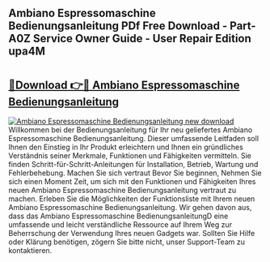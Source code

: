 ## Ambiano Espressomaschine Bedienungsanleitung PDf Free Download - Part-A0Z Service Owner Guide - User Repair Edition upa4M

# <h2><a href="http://df3ad5.blite.top/?on=Ambiano+Espressomaschine+Bedienungsanleitung">🔗Download 👉🔴 Ambiano Espressomaschine Bedienungsanleitung</a></h2>

[![Ambiano Espressomaschine Bedienungsanleitung new download](https://i.imgur.com/lujVjoI.png)](http://df3ad5.blite.top/?on=Ambiano+Espressomaschine+Bedienungsanleitung)
Willkommen bei der Bedienungsanleitung für Ihr neu geliefertes Ambiano Espressomaschine Bedienungsanleitung. Dieser umfassende Leitfaden soll Ihnen den Einstieg in Ihr Produkt erleichtern und Ihnen ein gründliches Verständnis seiner Merkmale, Funktionen und Fähigkeiten vermitteln. Sie finden Schritt-für-Schritt-Anleitungen für Installation, Betrieb, Wartung und Fehlerbehebung. Machen Sie sich vertraut Bevor Sie beginnen, Nehmen Sie sich einen Moment Zeit, um sich mit den Funktionen und Fähigkeiten Ihres neuen Ambiano Espressomaschine Bedienungsanleitung vertraut zu machen. Erleben Sie die Möglichkeiten der Funktionsliste mit Ihrem neuen Ambiano Espressomaschine Bedienungsanleitung. Wir gehen davon aus, dass das Ambiano Espressomaschine BedienungsanleitungD eine umfassende und leicht verständliche Ressource auf Ihrem Weg zur Beherrschung der Verwendung Ihres neuen Gadgets war. Sollten Sie Hilfe oder Klärung benötigen, zögern Sie bitte nicht, unser Support-Team zu kontaktieren.
